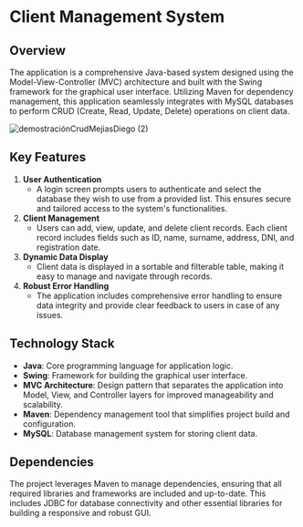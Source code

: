 # Client Management System

## Overview

The application is a comprehensive Java-based system designed using the Model-View-Controller (MVC) architecture and built with the Swing framework for the graphical user interface. Utilizing Maven for dependency management, this application seamlessly integrates with MySQL databases to perform CRUD (Create, Read, Update, Delete) operations on client data.

![demostraciónCrudMejiasDiego (2)](https://github.com/MejiasDiego/MVC_CRUD_mejiasDiego/assets/158473709/33d38039-893d-4ab6-bda8-2808c11e7d0a)

## Key Features

1. **User Authentication**
    - A login screen prompts users to authenticate and select the database they wish to use from a provided list. This ensures secure and tailored access to the system's functionalities.
2. **Client Management**
    - Users can add, view, update, and delete client records. Each client record includes fields such as ID, name, surname, address, DNI, and registration date.
3. **Dynamic Data Display**
    - Client data is displayed in a sortable and filterable table, making it easy to manage and navigate through records.
4. **Robust Error Handling**
    - The application includes comprehensive error handling to ensure data integrity and provide clear feedback to users in case of any issues.

## Technology Stack

- **Java**: Core programming language for application logic.
- **Swing**: Framework for building the graphical user interface.
- **MVC Architecture**: Design pattern that separates the application into Model, View, and Controller layers for improved manageability and scalability.
- **Maven**: Dependency management tool that simplifies project build and configuration.
- **MySQL**: Database management system for storing client data.

## Dependencies

The project leverages Maven to manage dependencies, ensuring that all required libraries and frameworks are included and up-to-date. This includes JDBC for database connectivity and other essential libraries for building a responsive and robust GUI.



